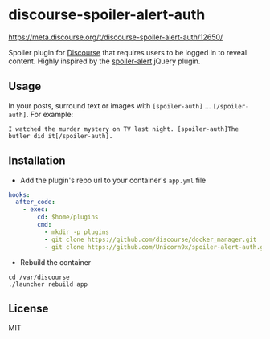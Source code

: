 # discourse-spoiler-alert-auth

https://meta.discourse.org/t/discourse-spoiler-alert-auth/12650/

Spoiler plugin for [Discourse](http://discourse.org) that requires users to be logged in to reveal content. Highly inspired by the [spoiler-alert](http://joshbuddy.github.io/spoiler-alert/) jQuery plugin.

## Usage

In your posts, surround text or images with `[spoiler-auth]` ... `[/spoiler-auth]`.
For example:

```
I watched the murder mystery on TV last night. [spoiler-auth]The butler did it[/spoiler-auth].
```

## Installation

- Add the plugin's repo url to your container's `app.yml` file

```yml
hooks:
  after_code:
    - exec:
        cd: $home/plugins
        cmd:
          - mkdir -p plugins
          - git clone https://github.com/discourse/docker_manager.git
          - git clone https://github.com/Unicorn9x/spoiler-alert-auth.git
```

- Rebuild the container

```
cd /var/discourse
./launcher rebuild app
```

## License

MIT 
